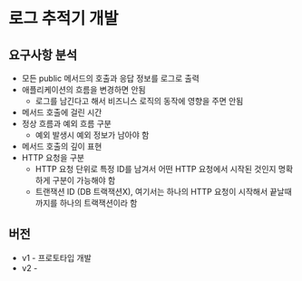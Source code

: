 # 로그 추적기 개발
## 요구사항 분석
+ 모든 public 메서드의 호출과 응답 정보를 로그로 출력
+ 애플리케이션의 흐름을 변경하면 안됨
  + 로그를 남긴다고 해서 비즈니스 로직의 동작에 영향을 주면 안됨
+ 메서드 호출에 걸린 시간
+ 정상 흐름과 예외 흐름 구분
  + 예외 발생시 예외 정보가 남아야 함
+ 메서드 호출의 깊이 표현
+ HTTP 요청을 구분
  + HTTP 요청 단위로 특정 ID를 남겨서 어떤 HTTP 요청에서 시작된 것인지 명확하게 구분이 가능해야 함
  + 트랜잭션 ID (DB 트랙잭션X), 여기서는 하나의 HTTP 요청이 시작해서 끝날때 까지를 하나의 트랙잭션이라 함
## 버전
+ v1 - 프로토타입 개발
+ v2 - 
